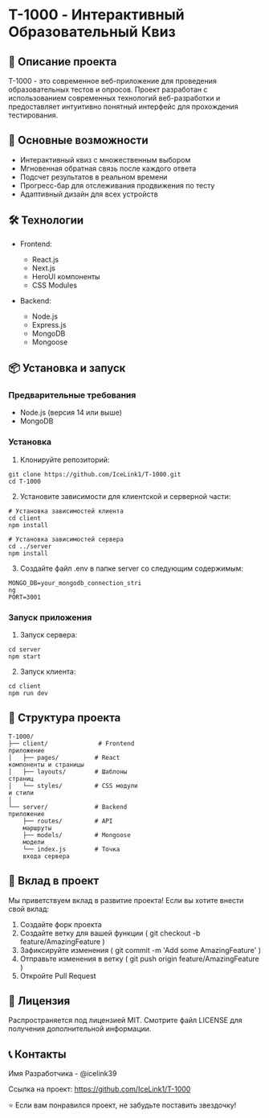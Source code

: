 # T-1000 - Интерактивный Образовательный Квиз
## 📝 Описание проекта
T-1000 - это современное веб-приложение для проведения образовательных тестов и опросов. Проект разработан с использованием современных технологий веб-разработки и предоставляет интуитивно понятный интерфейс для прохождения тестирования.

## 🚀 Основные возможности
- Интерактивный квиз с множественным выбором
- Мгновенная обратная связь после каждого ответа
- Подсчет результатов в реальном времени
- Прогресс-бар для отслеживания продвижения по тесту
- Адаптивный дизайн для всех устройств
## 🛠 Технологии
- Frontend:
  
  - React.js
  - Next.js
  - HeroUI компоненты
  - CSS Modules
- Backend:
  
  - Node.js
  - Express.js
  - MongoDB
  - Mongoose

## 📦 Установка и запуск
### Предварительные требования
- Node.js (версия 14 или выше)
- MongoDB

### Установка
1. Клонируйте репозиторий:
```
git clone https://github.com/IceLink1/T-1000.git
cd T-1000
```
2. Установите зависимости для клиентской и серверной части:
```
# Установка зависимостей клиента
cd client
npm install

# Установка зависимостей сервера
cd ../server
npm install
```
3. Создайте файл .env в папке server со следующим содержимым:
```
MONGO_DB=your_mongodb_connection_stri
ng
PORT=3001
```
### Запуск приложения
1. Запуск сервера:
```
cd server
npm start
```
2. Запуск клиента:
```
cd client
npm run dev
```
## 🎯 Структура проекта
```
T-1000/
├── client/              # Frontend 
приложение
│   ├── pages/          # React 
компоненты и страницы
│   ├── layouts/        # Шаблоны 
страниц
│   └── styles/         # CSS модули 
и стили
│
└── server/             # Backend 
приложение
    ├── routes/         # API 
    маршруты
    ├── models/         # Mongoose 
    модели
    └── index.js        # Точка 
    входа сервера
```
## 👥 Вклад в проект
Мы приветствуем вклад в развитие проекта! Если вы хотите внести свой вклад:

1. Создайте форк проекта
2. Создайте ветку для вашей функции ( git checkout -b feature/AmazingFeature )
3. Зафиксируйте изменения ( git commit -m 'Add some AmazingFeature' )
4. Отправьте изменения в ветку ( git push origin feature/AmazingFeature )
5. Откройте Pull Request
## 📄 Лицензия
Распространяется под лицензией MIT. Смотрите файл LICENSE для получения дополнительной информации.

## 📞 Контакты
Имя Разработчика - @icelink39

Ссылка на проект: https://github.com/IceLink1/T-1000

⭐️ Если вам понравился проект, не забудьте поставить звездочку!